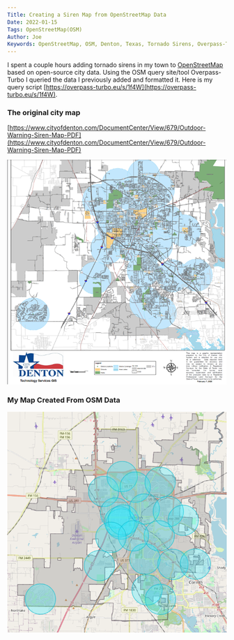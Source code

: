 ```yaml
---
Title: Creating a Siren Map from OpenStreetMap Data
Date: 2022-01-15
Tags: OpenStreetMap(OSM)
Author: Joe
Keywords: OpenStreetMap, OSM, Denton, Texas, Tornado Sirens, Overpass-Turbo
---
```


I spent a couple hours adding tornado sirens in my town to [OpenStreetMap](https://www.openstreetmap.org/) based on open-source city data. Using the OSM query site/tool Overpass-Turbo I queried the data I previously added and formatted it. Here is my query script [https://overpass-turbo.eu/s/1f4W](https://overpass-turbo.eu/s/1f4W). 

### The original city map

[https://www.cityofdenton.com/DocumentCenter/View/679/Outdoor-Warning-Siren-Map-PDF](https://www.cityofdenton.com/DocumentCenter/View/679/Outdoor-Warning-Siren-Map-PDF)

![](/images/2022/TornadoSiren_02.png)

### My Map Created From OSM Data

![](/images/2022/TornadoSiren_01.png)



